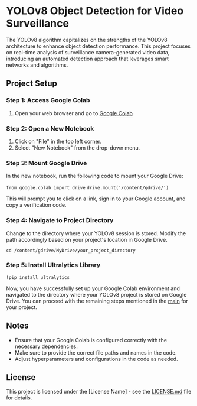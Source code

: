 # YOLOv8 Object Detection for Video Surveillance

The YOLOv8 algorithm capitalizes on the strengths of the YOLOv8 architecture to enhance object detection performance. This project focuses on real-time analysis of surveillance camera-generated video data, introducing an automated detection approach that leverages smart networks and algorithms.

## Project Setup

### Step 1: Access Google Colab

1. Open your web browser and go to [Google Colab](https://colab.google/)

### Step 2: Open a New Notebook

1. Click on "File" in the top left corner.
2. Select "New Notebook" from the drop-down menu.

### Step 3: Mount Google Drive

In the new notebook, run the following code to mount your Google Drive:

`from google.colab import drive`
`drive.mount('/content/gdrive/')`


This will prompt you to click on a link, sign in to your Google account, and copy a verification code.

### Step 4: Navigate to Project Directory

Change to the directory where your YOLOv8 session is stored. Modify the path accordingly based on your project's location in Google Drive.

`cd /content/gdrive/MyDrive/your_project_directory`


### Step 5: Install Ultralytics Library

`!pip install ultralytics`

Now, you have successfully set up your Google Colab environment and navigated to the directory where your YOLOv8 project is stored on Google Drive. You can proceed with the remaining steps mentioned in the [main](./main.ipynb)  for your project.

## Notes

- Ensure that your Google Colab is configured correctly with the necessary dependencies.
- Make sure to provide the correct file paths and names in the code.
- Adjust hyperparameters and configurations in the code as needed.

## License

This project is licensed under the [License Name] - see the [LICENSE.md](./LICENSE) file for details.

